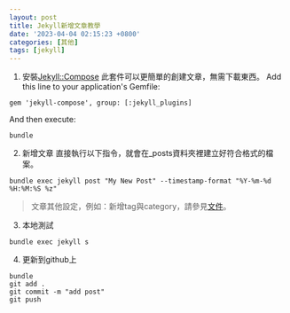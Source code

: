 ```yaml
---
layout: post
title: Jekyll新增文章教學
date: '2023-04-04 02:15:23 +0800'
categories: [其他]
tags: [jekyll]
---
```

1. 安裝[Jekyll::Compose](https://github.com/jekyll/jekyll-compose)
此套件可以更簡單的創建文章，無需下載東西。
Add this line to your application's Gemfile:
```
gem 'jekyll-compose', group: [:jekyll_plugins]
```
And then execute:
```shell
bundle
```
2. 新增文章
直接執行以下指令，就會在_posts資料夾裡建立好符合格式的檔案。
```shell
bundle exec jekyll post "My New Post" --timestamp-format "%Y-%m-%d %H:%M:%S %z"
```
> 文章其他設定，例如：新增tag與category，請參見[文件](https://chirpy.cotes.page/posts/write-a-new-post/)。
3. 本地測試
```shell
bundle exec jekyll s
```
4. 更新到github上
```shell
bundle
git add .
git commit -m "add post"
git push
```